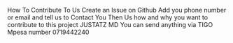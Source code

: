 How To Contribute To Us Create an Issue on Github Add you phone number or email and tell us to Contact You Then Us how and why you want to contribute to this project JUSTATZ MD You can send anything via TIGO Mpesa number 0719442240
